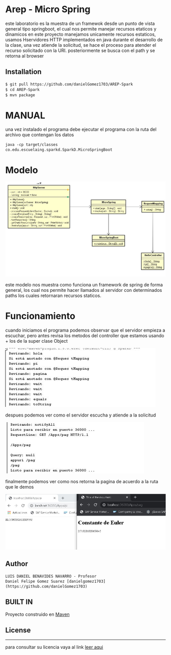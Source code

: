 # Arep - Micro Spring

este laboratorio es la muestra de un framewok desde un punto de vista general tipo springboot, el cual nos permite manejar recursos etaticos y dinamicos
en este proyecto manejamos unicamente recursos estaticos, usamos Hservidores HTTP implementados en java durante el desarrollo de la clase, una vez atiende 
la solicitud, se hace el proceso para atender el recurso solicitado con la URI. posteriormente se busca con el path y se retorna al browser

## Installation
 ```sh
$ git pull https://github.com/danielGomez1703/AREP-Spark
$ cd AREP-Spark
$ mvn package
```

# MANUAL

una vez instalado el programa debe ejecutar el programa con la ruta del archivo que contengan los datos 
 
    java -cp target/classes co.edu.escuelaing.sparkd.SparkD.MicroSpringBoot


# Modelo
![Modelo](https://github.com/danielGomez1703/tallerMicroSpring/blob/master/resources/model.JPG)
    
este modelo nos muestra como funciona un framework de spring de forma general, los cual nos permite hacer llamados al servidor con determinados paths los cuales
retornaran recursos staticos.

# Funcionamiento

cuando iniciamos el programa podemos observar que el servidor empieza a escuchar, pero antes revisa los metodos del controller que estamos usando + los de la super clase Object

![evidence](https://github.com/danielGomez1703/tallerMicroSpring/blob/master/resources/evidence1.JPG)

despues podemos ver como el servidor escucha y atiende a la solicitud 

![evidence2](https://github.com/danielGomez1703/tallerMicroSpring/blob/master/resources/evidence2.JPG)


finalmente podemos ver como nos retorna la pagina de acuerdo a la ruta que le demos 

![evidence2](https://github.com/danielGomez1703/tallerMicroSpring/blob/master/resources/evidence1_2.JPG)



## Author
    LUIS DANIEL BENAVIDES NAVARRO - Profesor
    Daniel Felipe Gomez Suarez [danielgomez1703](https://github.com/danielGomez1703)
    
    
## BUILT IN
   Proyecto construido en [Maven](https://maven.apache.org/)
## License
----
para consultar su licencia vaya al link 
[leer aqui](https://github.com/danielGomez1703/tallerMicroSpring/blob/master/LICENSE.txt)
